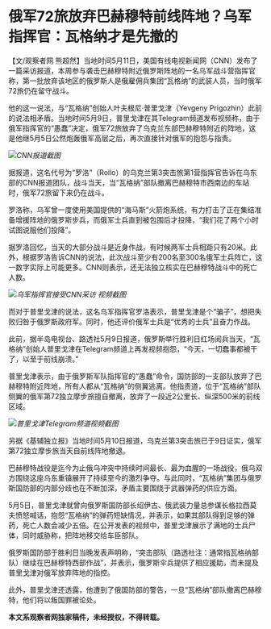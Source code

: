 # 俄军72旅放弃巴赫穆特前线阵地？乌军指挥官：瓦格纳才是先撤的

【文/观察者网
熊超然】当地时间5月11日，美国有线电视新闻网（CNN）发布了一篇采访报道，本周参与袭击巴赫穆特附近俄罗斯阵地的一名乌军战斗营指挥官称，第一批放弃该地区的俄罗斯人是俄雇佣兵集团“瓦格纳”的武装人员，当时俄军72旅仍在留守战斗。

他的这一说法，与“瓦格纳”创始人叶夫根尼·普里戈津（Yevgeny
Prigozhin）此前的说法相矛盾。当地时间5月9日，普里戈津在其Telegram频道发布视频称，由于俄军指挥官的“愚蠢”决定，俄军72旅放弃了乌克兰东部巴赫穆特附近的阵地，这是他继5月5日公然炮轰俄军高层之后，再次直接针对俄军的抱怨与指责。

![](https://inews.gtimg.com/newsapp_bt/0/15793890908/1000)_CNN报道截图_

据报道，这名代号为“罗洛”（Rollo）的乌克兰第3突击旅第1营指挥官告诉在乌东部的CNN报道团队，战斗当天，当“瓦格纳”部队撤离巴赫穆特市西南边的车站时，俄军72旅留下来仍在战斗。

罗洛称，乌军曾一度使用美国提供的“海马斯”火箭炮系统，有力打击了正在集结准备增援阵地的俄罗斯步兵，而俄军士兵直到被包围后才投降，“我们花了两个小时试图说服他们投降”。

据罗洛回忆，当天的大部分战斗是近身作战，有时候两军士兵相距只有20米。此外，根据罗洛告诉CNN的说法，此次战斗至少有200名至300名俄军士兵阵亡，这一数字实际上可能更多。CNN则表示，还无法独立核实在巴赫穆特战斗中的死亡人数。

![](https://inews.gtimg.com/newsapp_bt/0/15793890909/1000)_乌军指挥官接受CNN采访 视频截图_

而对于普里戈津的说法，这名乌军指挥官罗洛表示，普里戈津是个“骗子”，想把失败归咎于俄罗斯政府军。同时，他还评价俄军士兵是“优秀的士兵”且奋力作战。

此前，据半岛电视台、路透社5月9日报道，俄罗斯举行胜利日红场阅兵当天，“瓦格纳”创始人普里戈津在Telegram频道上再发视频抱怨，“今天，一切蠢事都被干了，以至于前线崩溃。”

普里戈津表示，由于俄罗斯军队指挥官的“愚蠢”命令，国防部的一支部队放弃了巴赫穆特附近阵地，所有人都从“瓦格纳”的侧翼逃离。他指责道，位于“瓦格纳”部队侧翼的俄军第72独立摩步旅擅自撤离，放弃了一段近2公里长、纵深500米的前线区域。

![](https://inews.gtimg.com/newsapp_bt/0/15793890915/1000)_普里戈津Telegram频道视频截图_

另据《基辅独立报》当地时间5月10日报道，乌克兰第3突击旅已于9日证实，俄军第72独立摩步旅当天自前线阵地撤退。

巴赫穆特战役是迄今为止俄乌冲突中持续时间最长、最为血腥的一场战役，俄乌双方围绕这座乌东重镇展开了持续至今的激烈争夺。与此同时，“瓦格纳”集团与俄罗斯国防部的内部分歧也在不断加深，矛盾主要围绕于武器弹药的供应方面。

5月5日，普里戈津就曾向俄罗斯国防部长绍伊古、俄武装力量总参谋长格拉西莫夫愤怒喊话，抱怨“瓦格纳”的弹药短缺情况，并表示，如果其部队得到足够的弹药，死亡人数会减少五倍。在公开发表的视频中，普里戈津展示了满地的士兵尸体，同时威胁称，把阵地移交给车臣部队。

俄罗斯国防部于胜利日当晚发表声明称，“突击部队（路透社注：通常指瓦格纳部队）继续在巴赫穆特西部作战”，并表示，俄罗斯伞兵提供了相应援助，而未提及普里戈津对俄军放弃阵地的指控。

此外，普里戈津还透露，他遭到了俄国防部的警告，一旦“瓦格纳”部队撤离巴赫穆特，他们将以叛国罪被论处。

**本文系观察者网独家稿件，未经授权，不得转载。**

